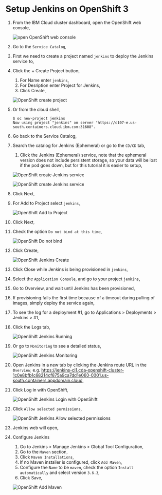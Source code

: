 # Setup Jenkins on OpenShift 3

1. From the IBM Cloud cluster dashboard, open the OpenShift web console,

    ![open OpenShift web console](../images/ibmcloud-openshift-web-console.png)

1. Go to the `Service Catalog`,
1. First we need to create a project named `jenkins` to deploy the Jenkins service to,
1. Click the + Create Project button, 
    1. For Name enter `jenkins`,
    1. For Desription enter Project for Jenkins,
    1. Click Create,

    ![OpenShift create project](../images/openshift-create-project-jenkins.png)

1. Or from the cloud shell,

    ```
    $ oc new-project jenkins
    Now using project "jenkins" on server "https://c107-e.us-south.containers.cloud.ibm.com:31608".
    ```

1. Go back to the Service Catalog,
1. Search the catalog for Jenkins (Ephemeral) or go to the `CD/CD` tab,
    1. Click the Jenkins (Ephemeral) service, note that the ephemeral version does not include persistent storage, so your data will be lost if the pod goes down, but for this tutorial it is easier to setup,

    ![OpenShift create Jenkins service](../images/openshift-create-jenkins.png)

    ![OpenShift create Jenkins service](../images/jenkins-1.png)

1. Click Next,
1. For Add to Project select `jenkins`,

    ![OpenShift Add to Project](../images/jenkins-2.png)

1. Click Next,
1. Check the option `Do not bind at this time`,

    ![OpenShift Do not bind](../images/jenkins-3.png)

1. Click Create,

    ![OpenShift Jenkins Create](../images/jenkins-4.png)

1. Click Close while Jenkins is being provisioned in `jenkins`,
1. Select the `Application Console`, and go to your project `jenkins`,
1. Go to Overview, and wait until Jenkins has been provisioned,
1. If provisioning fails the first time because of a timeout during pulling of images, simply deploy the service again,
1. To see the log for a deployment #1, go to Applications > Deployments > Jenkins > #1,
1. Click the Logs tab,

    ![OpenShift Jenkins Running](../images/jenkins-running.png)

1. Or go to `Monitoring` to see a detailed status,

    ![OpenShift Jenkins Monitoring](../images/jenkins-running-monitoring.png)

1. Open Jenkins in a new tab by clicking the Jenkins route URL in the `Overview`, e.g. https://jenkins-ci1.cda-openshift-cluster-1c0e8bfb1c68214cf875a9ca7dd1e060-0001.us-south.containers.appdomain.cloud,

1. Click Log in with OpenShift,

    ![OpenShift Jenkins Login with OpenShift](../images/jenkins-login-with-openshift.png)

1. Click `Allow selected permissions`,

    ![OpenShift Jenkins Allow selected permissions](../images/jenkins-login-set-permissions.png)

1. Jenkins web will open,
1. Configure Jenkins
    1. Go to Jenkins > Manage Jenkins > Global Tool Configuration,
    1. Go to the `Maven` section, 
    1. Click `Maven Installations`,
    1. If no Maven installer is configured, click `Add Maven`,
    1. Configure the `Name` to be `maven`, check the option `Install automatically` and select version `3.6.3`,
    1. Click Save,

    ![OpenShift Add Maven](../images/jenkins-add-maven.png)

